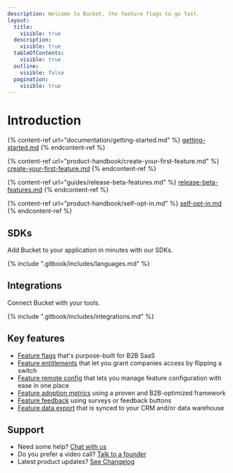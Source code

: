 ```yaml
---
description: Welcome to Bucket, the feature flags to go fast.
layout:
  title:
    visible: true
  description:
    visible: true
  tableOfContents:
    visible: true
  outline:
    visible: false
  pagination:
    visible: true
---
```


# Introduction

{% content-ref url="documentation/getting-started.md" %}
[getting-started.md](documentation/getting-started.md)
{% endcontent-ref %}

{% content-ref url="product-handbook/create-your-first-feature.md" %}
[create-your-first-feature.md](product-handbook/create-your-first-feature.md)
{% endcontent-ref %}

{% content-ref url="guides/release-beta-features.md" %}
[release-beta-features.md](guides/release-beta-features.md)
{% endcontent-ref %}

{% content-ref url="product-handbook/self-opt-in.md" %}
[self-opt-in.md](product-handbook/self-opt-in.md)
{% endcontent-ref %}

## SDKs

Add Bucket to your application in minutes with our SDKs.

{% include ".gitbook/includes/languages.md" %}

## Integrations

Connect Bucket with your tools.

{% include ".gitbook/includes/integrations.md" %}



## Key features

* [Feature flags](product-handbook/create-your-first-feature.md) that's purpose-built for B2B SaaS
* [Feature entitlements](product-handbook/feature-entitlements/) that let you grant companies access by flipping a switch
* [Feature remote config](product-handbook/remote-config.md) that lets you manage feature configuration with ease in one place
* [Feature adoption metrics](product-handbook/feature-analysis/stars-framework.md) using a proven and B2B-optimized framework
* [Feature feedback](product-handbook/feature-analysis/) using surveys or feedback buttons
* [Feature data export](product-handbook/data-export.md) that is synced to your CRM and/or data warehouse

## Support

* Need some help? [Chat with us](mailto:hello@bucket.co)
* Do you prefer a video call? [Talk to a founder](https://bucket.co/contact)
* Latest product updates? [See Changelog](support/changelog.md)
